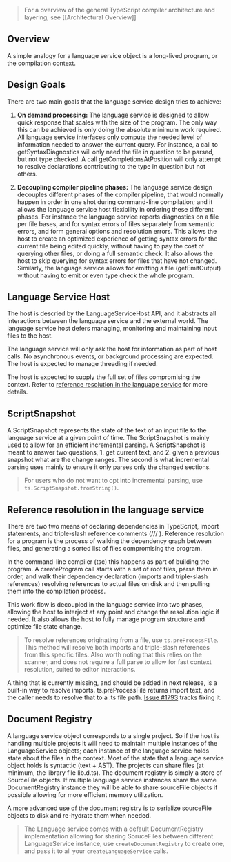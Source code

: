 > For a overview of the general TypeScript compiler architecture and layering, see [[Architectural Overview]]

## Overview

A simple analogy for a language service object is a long-lived program, or the compilation context. 

## Design Goals

There are two main goals that the language service design tries to achieve:

1. **On demand processing:**
The language service is designed to allow quick response that scales with the size of the program. The only way this can be achieved is only doing the absolute minimum work required. All language service interfaces only compute the needed level of information needed to answer the current query. For instance, a call to getSyntaxDiagnostics will only need the file in question to be parsed, but not type checked. A call getCompletionsAtPosition will only attempt to resolve declarations contributing to the type in question but not others.

2. **Decoupling compiler pipeline phases:** 
The language service design decouples different phases of the compiler pipeline, that would normally happen in order in one shot during command-line compilation; and it allows the language service host flexibility in ordering these different phases. 
For instance the language service reports diagnostics on a file per file bases, and for syntax errors of files separately from semantic errors, and form general options and resolution errors. This allows the host to create an optimized experience of getting syntax errors for the current file being edited quickly, without having to pay the cost of querying other files, or doing a full semantic check. It also allows the host to skip querying for syntax errors for files that have not changed. Similarly, the language service allows for emitting a file (getEmitOutput) without having to emit or even type check the whole program.

## Language Service Host

The host is descried by the LanguageServiceHost API, and it abstracts all interactions between the language service and the external world. The language service host defers managing, monitoring and maintaining input files to the host.

The language service will only ask the host for information as part of host calls. No asynchronous events, or background processing are expected. The host is expected to manage threading if needed.

The host is expected to supply the full set of files compromising the context. Refer to [reference resolution in the language service](https://github.com/Microsoft/TypeScript/wiki/Language-Service-API#reference-resolution-in-the-language-service) for more details.

## ScriptSnapshot
A ScriptSnapshot represents the state of the text of an input file to the language service at a given point of time. The ScriptSnapshot is mainly used to allow for an efficient incremental parsing. A ScriptSnapshot is meant to answer two questions, 1. get current text, and 2. given a previous snapshot what are the change ranges. The second is what incremental parsing uses mainly to ensure it only parses only the changed sections.

> For users who do not want to opt into incremental parsing, use `ts.ScriptSnapshot.fromString()`.

## Reference resolution in the language service
There are two two means of declaring dependencies in TypeScript, import statements, and triple-slash reference comments (/// <reference path="" />). Reference resolution for a program is the process of walking the dependency graph between files, and generating a sorted list of files compromising the program. 

In the command-line compiler (tsc) this happens as part of building the program. A createProgram call starts with a set of root files, parse them in order, and walk their dependency declaration (imports and triple-slash references) resolving references to actual files on disk and then pulling them into the compilation process.

This work flow is decoupled in the language service into two phases, allowing the host to interject at any point and change the resolution logic if needed. It also allows the host to fully manage program structure and optimize file state change.

> To resolve references originating from a file, use `ts.preProcessFile`. This method will resolve both imports and triple-slash references from this specific files. Also worth noting that this relies on the scanner, and does not require a full parse to allow for fast context resolution, suited to editor interactions.

A thing that is currently missing, and should be added in next release, is a built-in way to resolve imports. ts.preProcessFile returns import text, and the caller needs to resolve that to a .ts file path. [Issue #1793](https://github.com/Microsoft/TypeScript/issues/1793) tracks fixing it.

## Document Registry

A language service object corresponds to a single project. So if the host is handling multiple projects it will need to maintain multiple instances of the LanguageService objects; each instance of the language service holds state about the files in the context. Most of the state that a language service object holds is syntactic (text + AST). The projects can share files (at minimum, the library file lib.d.ts). The document registry is simply a store of SourceFile objects. If multiple language service instances share the same DocumentRegistry instance they will be able to share sourceFile objects if possible allowing for more efficient memory utilization.

A more advanced use of the document registry is to serialize sourceFile objects to disk and re-hydrate them when needed.

> The Language service comes with a default DocumentRegistry implementation allowing for sharing SoruceFiles between different LanguageService instance, use `createDocumentRegistry` to create one, and pass it to all your `createLanguageService` calls.